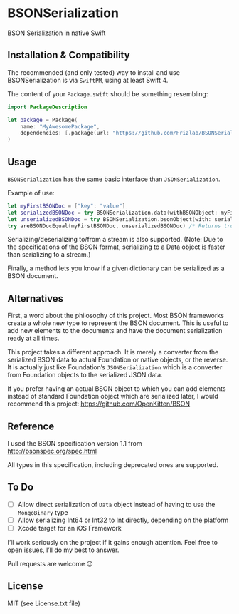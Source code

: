 # BSONSerialization
BSON Serialization in native Swift

## Installation & Compatibility
The recommended (and only tested) way to install and use BSONSerialization is
via `SwiftPM`, using at least Swift 4.

The content of your `Package.swift` should be something resembling:
```swift
import PackageDescription

let package = Package(
	name: "MyAwesomePackage",
	dependencies: [.package(url: "https://github.com/Frizlab/BSONSerialization.git", from: "2.0.0")]
)
```

## Usage
`BSONSerialization` has the same basic interface than `JSONSerialization`.

Example of use:
```swift
let myFirstBSONDoc = ["key": "value"]
let serializedBSONDoc = try BSONSerialization.data(withBSONObject: myFirstBSONDoc, options: [])
let unserializedBSONDoc = try BSONSerialization.bsonObject(with: serializedBSONDoc, options: [])
try areBSONDocEqual(myFirstBSONDoc, unserializedBSONDoc) /* Returns true */
```

Serializing/deserializing to/from a stream is also supported. (Note: Due to the
specifications of the BSON format, serializing to a Data object is faster than
serializing to a stream.)

Finally, a method lets you know if a given dictionary can be serialized as a
BSON document.

## Alternatives
First, a word about the philosophy of this project. Most BSON frameworks create
a whole new type to represent the BSON document. This is useful to add new
elements to the documents and have the document serialization ready at all times.

This project takes a different approach. It is merely a converter from the
serialized BSON data to actual Foundation or native objects, or the reverse.
It is actually just like Foundation’s `JSONSerialization` which is a converter
from Foundation objects to the serialized JSON data.

If you prefer having an actual BSON object to which you can add elements
instead of standard Foundation object which are serialized later, I would
recommend this project: https://github.com/OpenKitten/BSON

## Reference
I used the BSON specification version 1.1 from http://bsonspec.org/spec.html

All types in this specification, including deprecated ones are supported.

## To Do
- [ ] Allow direct serialization of `Data` object instead of having to use the
`MongoBinary` type
- [ ] Allow serializing Int64 or Int32 to Int directly, depending on the platform
- [ ] Xcode target for an iOS Framework

I’ll work seriously on the project if it gains enough attention. Feel free to
open issues, I’ll do my best to answer.

Pull requests are welcome 😉

## License
MIT (see License.txt file)
